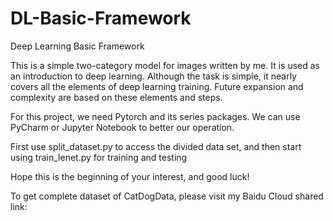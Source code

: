 # DL-Basic-Framework
Deep Learning Basic Framework

This is a simple two-category model for images written by me. It is used as an introduction to deep learning. Although the task is simple, it nearly covers all the elements of deep learning training. Future expansion and complexity are based on these elements and steps.

For this project, we need Pytorch and its series packages. We can use PyCharm or Jupyter Notebook to better our operation.

First use split_dataset.py to access the divided data set, and then start using train_lenet.py for training and testing

Hope this is the beginning of your interest, and good luck!

To get complete dataset of CatDogData, please visit my Baidu Cloud shared link: 
